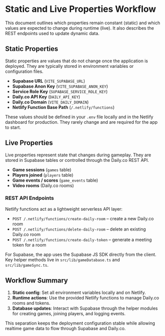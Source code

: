 # Static and Live Properties Workflow

This document outlines which properties remain constant (static) and which values are expected to change during runtime (live). It also describes the REST endpoints used to update dynamic data.

## Static Properties

Static properties are values that do not change once the application is deployed. They are typically stored in environment variables or configuration files.

- **Supabase URL** (`VITE_SUPABASE_URL`)
- **Supabase Anon Key** (`VITE_SUPABASE_ANON_KEY`)
- **Service Role Key** (`SUPABASE_SERVICE_ROLE_KEY`)
- **Daily.co API Key** (`DAILY_API_KEY`)
- **Daily.co Domain** (`VITE_DAILY_DOMAIN`)
- **Netlify Function Base Path** (`/.netlify/functions`)

These values should be defined in your `.env` file locally and in the Netlify dashboard for production. They rarely change and are required for the app to start.

## Live Properties

Live properties represent state that changes during gameplay. They are stored in Supabase tables or controlled through the Daily.co REST API.

- **Game sessions** (`games` table)
- **Players joined** (`players` table)
- **Game events / scores** (`game_events` table)
- **Video rooms** (Daily.co rooms)

### REST API Endpoints

Netlify functions act as a lightweight serverless API layer:

- `POST /.netlify/functions/create-daily-room` – create a new Daily.co room
- `POST /.netlify/functions/delete-daily-room` – delete an existing Daily.co room
- `POST /.netlify/functions/create-daily-token` – generate a meeting token for a room

For Supabase, the app uses the Supabase JS SDK directly from the client. Key helper methods live in `src/lib/gameDatabase.ts` and `src/lib/gameSync.ts`.

## Workflow Summary

1. **Static config**: Set all environment variables locally and on Netlify.
2. **Runtime actions**: Use the provided Netlify functions to manage Daily.co rooms and tokens.
3. **Database updates**: Interact with Supabase through the helper modules for creating games, joining players, and logging events.

This separation keeps the deployment configuration stable while allowing realtime game data to flow through Supabase and Daily.co.
